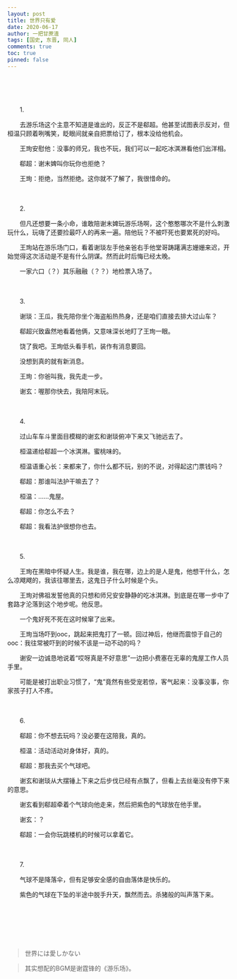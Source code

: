 ```yaml
---
layout: post
title: 世界只有爱
date: 2020-06-17
author: 一把甘蔗渣
tags: [国史, 东晋, 同人]
comments: true
toc: true
pinned: false
---
```


<br/>

　　

　　1.

　　去游乐场这个主意不知道是谁出的，反正不是郗超。他甚至试图表示反对，但桓温只顾着咧嘴笑，眨眼间就亲自把票给订了，根本没给他机会。

　　王珣安慰他：没事的师兄，我也不玩，我们可以一起吃冰淇淋看他们出洋相。

　　郗超：谢末婢叫你玩你也拒绝？

　　王珣：拒绝，当然拒绝。这你就不了解了，我很惜命的。

　　

　　2.

　　但凡还想要一条小命，谁敢陪谢末婢玩游乐场啊，这个憨憨哪次不是什么刺激玩什么，玩嗨了还要捡最吓人的再来一遍。陪他玩？不被吓死也要累死的好吗。

　　王珣站在游乐场门口，看着谢琰左手他亲爸右手他堂哥踌躇满志姗姗来迟，开始觉得这次活动是不是有什么阴谋。然而此时后悔已经太晚。

　　一家六口（？）其乐融融（？？）地检票入场了。

　　

　　3.

　　谢琰：王瓜，我先陪你坐个海盗船热热身，还是咱们直接去排大过山车？

　　郗超兴致盎然地看着他俩，又意味深长地盯了王珣一眼。

　　饶了我吧。王珣低头看手机，装作有消息要回。

　　没想到真的就有新消息。

　　王珣：你爸叫我，我先走一步。

　　谢玄：喔那你快去，我陪阿末玩。

　　

　　4.

　　过山车车斗里面目模糊的谢玄和谢琰俯冲下来又飞驰远去了。

　　桓温递给郗超一个冰淇淋。蜜桃味的。

　　桓温语重心长：来都来了，你什么都不玩，别的不说，对得起这门票钱吗？

　　郗超：那谁叫法护干嘛去了？

　　桓温：……鬼屋。

　　郗超：你怎么不去？

　　郗超：我看法护很想你也去。

　　

　　5.

　　王珣在黑暗中怀疑人生。我是谁，我在哪，边上的是人是鬼，他想干什么，怎么凉飕飕的，我该往哪里去，这鬼日子什么时候是个头。

　　王珣对佛祖发誓他真的只想和师兄安安静静的吃冰淇淋。到底是在哪一步中了套路才沦落到这个地步呢。他反思。

　　一个鬼好死不死在这时候窜了出来。

　　王珣当场吓到ooc，跳起来把鬼打了一顿。回过神后，他继而震惊于自己的ooc：我往常被吓到的时候不该是一动不动的吗？

　　谢安一边诚恳地说着“哎呀真是不好意思”一边把小费塞在无辜的鬼屋工作人员手里。

　　可能是被打出职业习惯了，“鬼”竟然有些受宠若惊，客气起来：没事没事，你家孩子打人不疼。

　　

　　6.

　　郗超：你不想去玩吗？没必要在这陪我，真的。

　　桓温：活动活动对身体好，真的。

　　郗超：那我去买个气球吧。

　　谢玄和谢琰从大摆锤上下来之后步伐已经有点飘了，但看上去丝毫没有停下来的意思。

　　谢玄看到郗超牵着个气球向他走来，然后把紫色的气球放在他手里。

　　谢玄：？

　　郗超：一会你玩跳楼机的时候可以拿着它。

　　

　　7.

　　气球不是降落伞，但有足够安全感的自由落体是快乐的。

　　紫色的气球在下坠的半途中脱手升天，飘然而去。杀猪般的叫声落下来。

<br/>

<br/>

<br/>

<br/>

<br/>

>世界には愛しかない

>其实想配的BGM是谢霆锋的《游乐场》。

<br/>
